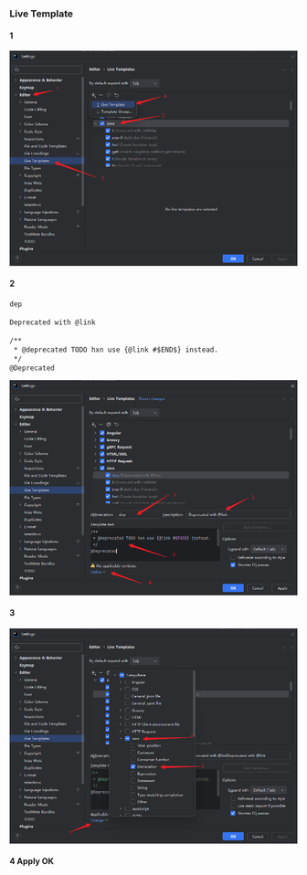 ### Live Template
#### 1
![](https://raw.githubusercontent.com/huxiaoning/img/master/20250611164555.png)

#### 2
```
dep

Deprecated with @link

/**
 * @deprecated TODO hxn use {@link #$END$} instead.
 */
@Deprecated
```
![](https://raw.githubusercontent.com/huxiaoning/img/master/20250611164731.png)

#### 3
![](https://raw.githubusercontent.com/huxiaoning/img/master/20250611165012.png)

#### 4 Apply OK
